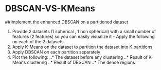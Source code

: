 # DBSCAN-VS-KMeans
##Implement the enhanced DBSCAN on a partitioned dataset

1. Provide 2 datasets (1 spherical , 1 non spherical) with a small number of features (2 features) so you can easily visualize it - Apply the following on each of the 2 datasets.
2. Apply K-Means on the dataset to partition the dataset into K partitions
3. Apply DBSCAN on each partition separately
4. Plot the following:
..* The dataset before any clustering
..* Result of K-Means clustering
..* Result of DBSCAN
..* The dense regions
